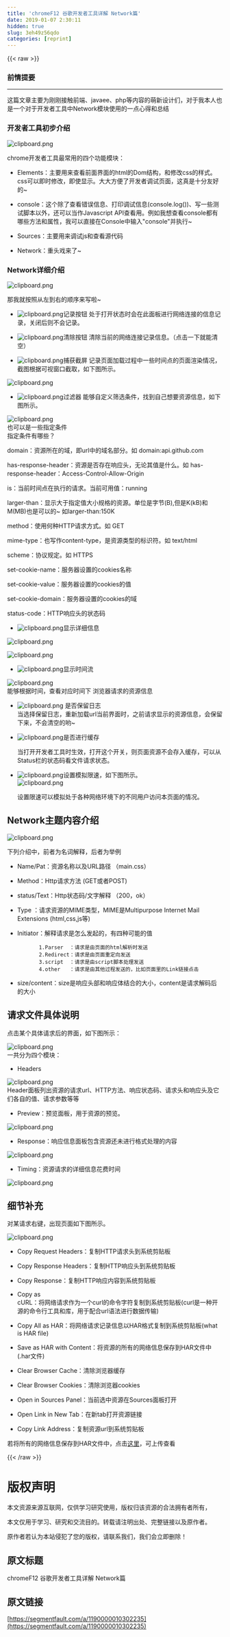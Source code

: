 ```yaml
---
title: 'chromeF12 谷歌开发者工具详解 Network篇' 
date: 2019-01-07 2:30:11
hidden: true
slug: 3eh49z56qdo
categories: [reprint]
---
```


{{< raw >}}

                    
<h3 id="articleHeader0">前情提要</h3>
<hr>
<p>这篇文章主要为刚刚接触前端、javaee、php等内容的萌新设计们，对于我本人也是一个对于开发者工具中Network模块使用的一点心得和总结</p>
<h3 id="articleHeader1">开发者工具初步介绍</h3>
<p><span class="img-wrap"><img data-src="/img/bVRoiR?w=708&amp;h=347" src="https://static.alili.tech/img/bVRoiR?w=708&amp;h=347" alt="clipboard.png" title="clipboard.png" style="cursor: pointer; display: inline;"></span></p>
<p>chrome开发者工具最常用的四个功能模块：</p>
<ul>
<li><p>Elements：主要用来查看前面界面的html的Dom结构，和修改css的样式。css可以即时修改，即使显示。大大方便了开发者调试页面，这真是十分友好的~</p></li>
<li><p>console：这个除了查看错误信息、打印调试信息(console.log())、写一些测试脚本以外，还可以当作Javascript API查看用。例如我想查看console都有哪些方法和属性，我可以直接在Console中输入"console"并执行~</p></li>
<li><p>Sources：主要用来调试js和查看源代码</p></li>
<li><p>Network：重头戏来了~</p></li>
</ul>
<h3 id="articleHeader2">Network详细介绍</h3>
<p><span class="img-wrap"><img data-src="/img/bVRomx?w=1158&amp;h=432" src="https://static.alili.tech/img/bVRomx?w=1158&amp;h=432" alt="clipboard.png" title="clipboard.png" style="cursor: pointer; display: inline;"></span></p>
<p>那我就按照从左到右的顺序来写啦~</p>
<ul>
<li><p><span class="img-wrap"><img data-src="/img/bVRond?w=28&amp;h=25" src="https://static.alili.tech/img/bVRond?w=28&amp;h=25" alt="clipboard.png" title="clipboard.png" style="cursor: pointer; display: inline;"></span>记录按钮   处于打开状态时会在此面板进行网络连接的信息记录，关闭后则不会记录。</p></li>
<li><p><span class="img-wrap"><img data-src="/img/bVRony?w=29&amp;h=27" src="https://static.alili.tech/img/bVRony?w=29&amp;h=27" alt="clipboard.png" title="clipboard.png" style="cursor: pointer; display: inline;"></span>清除按钮    清除当前的网络连接记录信息。（点击一下就能清空）</p></li>
<li><p><span class="img-wrap"><img data-src="/img/bVRonH?w=31&amp;h=24" src="https://static.alili.tech/img/bVRonH?w=31&amp;h=24" alt="clipboard.png" title="clipboard.png" style="cursor: pointer; display: inline;"></span>捕获截屏    记录页面加载过程中一些时间点的页面渲染情况，截图根据可视窗口截取，如下图所示。</p></li>
</ul>
<p><span class="img-wrap"><img data-src="/img/bVRonR?w=832&amp;h=363" src="https://static.alili.tech/img/bVRonR?w=832&amp;h=363" alt="clipboard.png" title="clipboard.png" style="cursor: pointer; display: inline;"></span></p>
<ul><li><p><span class="img-wrap"><img data-src="/img/bVRon8?w=29&amp;h=25" src="https://static.alili.tech/img/bVRon8?w=29&amp;h=25" alt="clipboard.png" title="clipboard.png" style="cursor: pointer; display: inline;"></span>过滤器      能够自定义筛选条件，找到自己想要资源信息，如下图所示。</p></li></ul>
<p><span class="img-wrap"><img data-src="/img/bVRoox?w=847&amp;h=249" src="https://static.alili.tech/img/bVRoox?w=847&amp;h=249" alt="clipboard.png" title="clipboard.png" style="cursor: pointer; display: inline;"></span><br>也可以是一些指定条件<br>指定条件有哪些？</p>
<p>domain：资源所在的域，即url中的域名部分。如 domain:api.github.com</p>
<p>has-response-header：资源是否存在响应头，无论其值是什么。如 has-response-header：Access-Control-Allow-Origin</p>
<p>is：当前时间点在执行的请求。当前可用值：running</p>
<p>larger-than：显示大于指定值大小规格的资源。单位是字节(B),但是K(kB)和M(MB)也是可以的~ 如larger-than:150K</p>
<p>method：使用何种HTTP请求方式。如 GET</p>
<p>mime-type：也写作content-type，是资源类型的标识符。如 text/html</p>
<p>scheme：协议规定。如 HTTPS</p>
<p>set-cookie-name：服务器设置的cookies名称</p>
<p>set-cookie-value：服务器设置的cookies的值</p>
<p>set-cookie-domain：服务器设置的cookies的域</p>
<p>status-code：HTTP响应头的状态码</p>
<ul><li><p><span class="img-wrap"><img data-src="/img/bVRooN?w=32&amp;h=26" src="https://static.alili.tech/img/bVRooN?w=32&amp;h=26" alt="clipboard.png" title="clipboard.png" style="cursor: pointer;"></span>显示详细信息</p></li></ul>
<p><span class="img-wrap"><img data-src="/img/bVRoo5?w=751&amp;h=259" src="https://static.alili.tech/img/bVRoo5?w=751&amp;h=259" alt="clipboard.png" title="clipboard.png" style="cursor: pointer;"></span></p>
<p><span class="img-wrap"><img data-src="/img/bVRoo2?w=750&amp;h=247" src="https://static.alili.tech/img/bVRoo2?w=750&amp;h=247" alt="clipboard.png" title="clipboard.png" style="cursor: pointer;"></span></p>
<ul><li><p><span class="img-wrap"><img data-src="/img/bVRopi?w=34&amp;h=27" src="https://static.alili.tech/img/bVRopi?w=34&amp;h=27" alt="clipboard.png" title="clipboard.png" style="cursor: pointer;"></span>显示时间流</p></li></ul>
<p><span class="img-wrap"><img data-src="/img/bVRopr?w=916&amp;h=252" src="https://static.alili.tech/img/bVRopr?w=916&amp;h=252" alt="clipboard.png" title="clipboard.png" style="cursor: pointer;"></span><br>能够根据时间，查看对应时间下 浏览器请求的资源信息</p>
<ul>
<li><p><span class="img-wrap"><img data-src="/img/bVRop0?w=103&amp;h=24" src="https://static.alili.tech/img/bVRop0?w=103&amp;h=24" alt="clipboard.png" title="clipboard.png" style="cursor: pointer;"></span> 是否保留日志     <br>   当选择保留日志，重新加载url当前界面时，之前请求显示的资源信息，会保留下来，不会清空的哟~</p></li>
<li>
<p><span class="img-wrap"><img data-src="/img/bVRoqm?w=100&amp;h=29" src="https://static.alili.tech/img/bVRoqm?w=100&amp;h=29" alt="clipboard.png" title="clipboard.png" style="cursor: pointer;"></span>是否进行缓存</p>
<p>当打开开发者工具时生效，打开这个开关，则页面资源不会存入缓存，可以从Status栏的状态码看文件请求状态。</p>
</li>
<li>
<p><span class="img-wrap"><img data-src="/img/bVRoqI?w=71&amp;h=26" src="https://static.alili.tech/img/bVRoqI?w=71&amp;h=26" alt="clipboard.png" title="clipboard.png" style="cursor: pointer; display: inline;"></span>设置模拟限速，如下图所示。<br><span class="img-wrap"><img data-src="/img/bVRoqZ?w=293&amp;h=268" src="https://static.alili.tech/img/bVRoqZ?w=293&amp;h=268" alt="clipboard.png" title="clipboard.png" style="cursor: pointer; display: inline;"></span></p>
<p>设置限速可以模拟处于各种网络环境下的不同用户访问本页面的情况。</p>
</li>
</ul>
<h2 id="articleHeader3">Network主题内容介绍</h2>
<p><span class="img-wrap"><img data-src="/img/bVRorR?w=1913&amp;h=451" src="https://static.alili.tech/img/bVRorR?w=1913&amp;h=451" alt="clipboard.png" title="clipboard.png" style="cursor: pointer; display: inline;"></span></p>
<p>下列介绍中，前者为名词解释，后者为举例</p>
<ul>
<li><p>Name/Pat：资源名称以及URL路径  （main.css）</p></li>
<li><p>Method：Http请求方法 (GET或者POST)</p></li>
<li><p>status/Text：Http状态码/文字解释 （200，ok）</p></li>
<li><p>Type ：请求资源的MIME类型，MIME是Multipurpose Internet Mail Extensions (html,css,js等)</p></li>
<li>
<p>Initiator：解释请求是怎么发起的，有四种可能的值</p>
<div class="widget-codetool" style="display:none;">
      <div class="widget-codetool--inner">
      <span class="selectCode code-tool" data-toggle="tooltip" data-placement="top" title="" data-original-title="全选"></span>
      <span type="button" class="copyCode code-tool" data-toggle="tooltip" data-placement="top" data-clipboard-text="       1.Parser  ：请求是由页面的html解析时发送
       2.Redirect：请求是由页面重定向发送
       3.script  ：请求是由script脚本处理发送
       4.other   ：请求是由其他过程发送的，比如页面里的Link链接点击
" title="" data-original-title="复制"></span>
      <span type="button" class="saveToNote code-tool" data-toggle="tooltip" data-placement="top" title="" data-original-title="放进笔记"></span>
      </div>
      </div><pre class="hljs stylus"><code>       <span class="hljs-number">1</span><span class="hljs-selector-class">.Parser</span>  ：请求是由页面的html解析时发送
       <span class="hljs-number">2</span>.Redirect：请求是由页面重定向发送
       <span class="hljs-number">3</span><span class="hljs-selector-class">.script</span>  ：请求是由script脚本处理发送
       <span class="hljs-number">4</span><span class="hljs-selector-class">.other</span>   ：请求是由其他过程发送的，比如页面里的Link链接点击
</code></pre>
</li>
<li><p>size/content：size是响应头部和响应体结合的大小，content是请求解码后的大小</p></li>
</ul>
<h2 id="articleHeader4">请求文件具体说明</h2>
<p>点击某个具体请求后的界面，如下图所示：</p>
<p><span class="img-wrap"><img data-src="/img/bVRosY?w=1166&amp;h=428" src="https://static.alili.tech/img/bVRosY?w=1166&amp;h=428" alt="clipboard.png" title="clipboard.png" style="cursor: pointer;"></span><br>一共分为四个模块：</p>
<ul><li><p>Headers</p></li></ul>
<p><span class="img-wrap"><img data-src="/img/bVRote?w=900&amp;h=377" src="https://static.alili.tech/img/bVRote?w=900&amp;h=377" alt="clipboard.png" title="clipboard.png" style="cursor: pointer;"></span><br>Header面板列出资源的请求url、HTTP方法、响应状态码、请求头和响应头及它们各自的值、请求参数等等</p>
<ul><li><p>Preview：预览面板，用于资源的预览。</p></li></ul>
<p><span class="img-wrap"><img data-src="/img/bVRotn?w=791&amp;h=472" src="https://static.alili.tech/img/bVRotn?w=791&amp;h=472" alt="clipboard.png" title="clipboard.png" style="cursor: pointer;"></span></p>
<ul><li><p>Response：响应信息面板包含资源还未进行格式处理的内容</p></li></ul>
<p><span class="img-wrap"><img data-src="/img/bVRoto?w=1139&amp;h=454" src="https://static.alili.tech/img/bVRoto?w=1139&amp;h=454" alt="clipboard.png" title="clipboard.png" style="cursor: pointer;"></span></p>
<ul><li><p>Timing：资源请求的详细信息花费时间</p></li></ul>
<p><span class="img-wrap"><img data-src="/img/bVRott?w=1711&amp;h=296" src="https://static.alili.tech/img/bVRott?w=1711&amp;h=296" alt="clipboard.png" title="clipboard.png" style="cursor: pointer;"></span></p>
<h2 id="articleHeader5">细节补充</h2>
<p>对某请求右键，出现页面如下图所示。</p>
<p><span class="img-wrap"><img data-src="/img/bVRotN?w=552&amp;h=334" src="https://static.alili.tech/img/bVRotN?w=552&amp;h=334" alt="clipboard.png" title="clipboard.png" style="cursor: pointer;"></span></p>
<ul><li><p>Copy Request Headers：复制HTTP请求头到系统剪贴板</p></li></ul>
<ul><li><p>Copy Response Headers：复制HTTP响应头到系统剪贴板</p></li></ul>
<ul><li><p>Copy Response：复制HTTP响应内容到系统剪贴板</p></li></ul>
<ul><li><p>Copy as<br>  cURL：将网络请求作为一个curl的命令字符复制到系统剪贴板(curl是一种开源的命令行工具和库，用于配合url语法进行数据传输)</p></li></ul>
<ul><li><p>Copy All as HAR：将网络请求记录信息以HAR格式复制到系统剪贴板(what is HAR file)</p></li></ul>
<ul><li><p>Save as HAR with Content：将资源的所有的网络信息保存到HAR文件中(.har文件)</p></li></ul>
<ul><li><p>Clear Browser Cache：清除浏览器缓存</p></li></ul>
<ul><li><p>Clear Browser Cookies：清除浏览器cookies</p></li></ul>
<ul><li><p>Open in Sources Panel：当前选中资源在Sources面板打开</p></li></ul>
<ul><li><p>Open Link in New Tab：在新tab打开资源链接</p></li></ul>
<ul><li><p>Copy Link Address：复制资源url到系统剪贴板</p></li></ul>
<p>若将所有的网络信息保存到HAR文件中，点击<a href="https://ericduran.github.io/chromeHAR/" rel="nofollow noreferrer" target="_blank">这里</a>，可上传查看</p>

                
{{< /raw >}}

# 版权声明
本文资源来源互联网，仅供学习研究使用，版权归该资源的合法拥有者所有，

本文仅用于学习、研究和交流目的。转载请注明出处、完整链接以及原作者。

原作者若认为本站侵犯了您的版权，请联系我们，我们会立即删除！

## 原文标题
chromeF12 谷歌开发者工具详解 Network篇

## 原文链接
[https://segmentfault.com/a/1190000010302235](https://segmentfault.com/a/1190000010302235)

